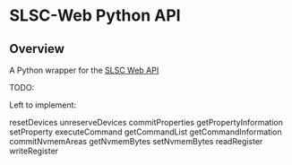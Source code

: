 # SLSC-Web Python API

## Overview

A Python wrapper for the [SLSC Web API](https://www.ni.com/en-us/support/documentation/supplemental/18/using-the-slsc-web-api.html)

TODO:

Left to implement:

resetDevices
unreserveDevices
commitProperties
getPropertyInformation
setProperty
executeCommand
getCommandList
getCommandInformation
commitNvmemAreas
getNvmemBytes
setNvmemBytes
readRegister
writeRegister